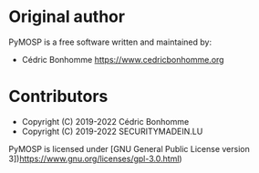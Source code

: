 Original author
===============

PyMOSP is a free software written and maintained by:

* Cédric Bonhomme https://www.cedricbonhomme.org

# Contributors

* Copyright (C) 2019-2022 Cédric Bonhomme
* Copyright (C) 2019-2022 SECURITYMADEIN.LU

PyMOSP is licensed under
[GNU General Public License version 3])https://www.gnu.org/licenses/gpl-3.0.html)
